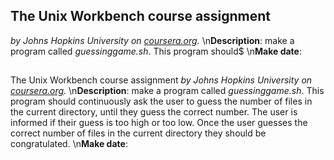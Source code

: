 ## The Unix Workbench course assignment
*by Johns Hopkins University on 
[coursera.org](https://www.coursera.org/).*
\n**Description**: make a program called *guessinggame.sh*. This 
program should$
\n**Make date**:



## 
The Unix Workbench course assignment
*by Johns Hopkins University on [coursera.org](https://www.coursera.org/).*
\n**Description**: make a program called *guessinggame.sh*. This program should continuously ask the user to guess the number of files in the current directory, until they guess the correct number. The user is informed if their guess is too high or too low. Once the user guesses the correct number of files in the current directory they should be congratulated.
\n**Make date**: 
